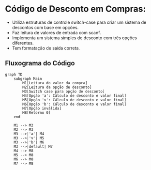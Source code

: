 # Código de Desconto em Compras:

- Utiliza estruturas de controle switch-case para criar um sistema de descontos com base em opções.
- Faz leitura de valores de entrada com scanf.
- Implementa um sistema simples de desconto com três opções diferentes.
- Tem formatação de saída correta.

## Fluxograma do Código

``` mermaid
graph TD
    subgraph Main
        M1[Leitura do valor da compra]
        M2[Leitura da opção de desconto]
        M3[Switch case para opção de desconto]
        M4[Opção 'a': Cálculo de desconto e valor final]
        M5[Opção 'v': Cálculo de desconto e valor final]
        M6[Opção 'b': Cálculo de desconto e valor final]
        M7[Opção inválida]
        M8[Retorno 0]
    end

    M1 --> M2
    M2 --> M3
    M3 -->|'a'| M4
    M3 -->|'v'| M5
    M3 -->|'b'| M6
    M3 -->|default| M7
    M4 --> M8
    M5 --> M8
    M6 --> M8
    M7 --> M8
```
